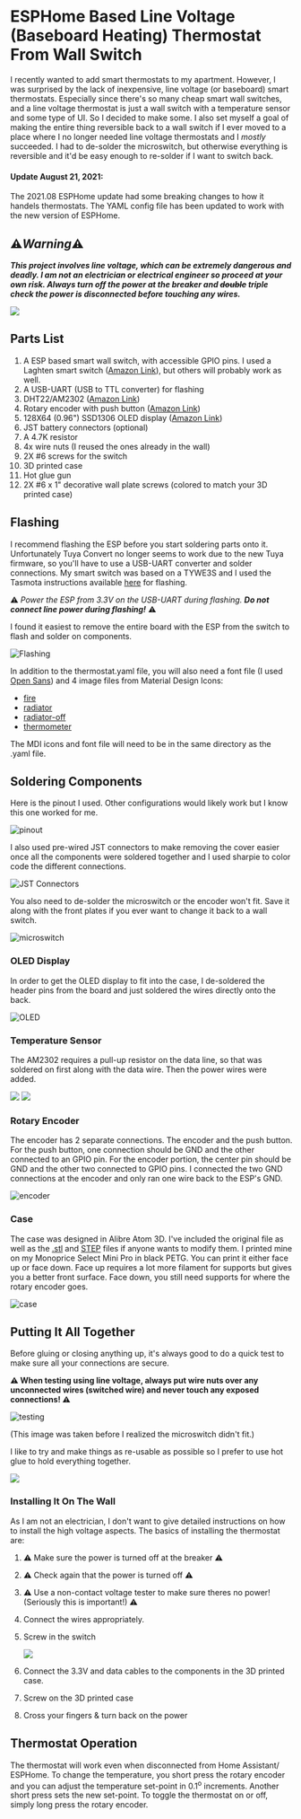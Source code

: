 # ESPHome Based Line Voltage (Baseboard Heating) Thermostat From Wall Switch
I recently wanted to add smart thermostats to my apartment.  However, I was surprised by the lack of inexpensive, line voltage (or baseboard) smart thermostats.  Especially since there's so many cheap smart wall switches, and a line voltage thermostat is just a wall switch with a temperature sensor and some type of UI.  So I decided to make some.  I also set myself a goal of making the entire thing reversible back to a wall switch if I ever moved to a place where I no longer needed line voltage thermostats and I *mostly* succeeded.  I had to de-solder the microswitch, but otherwise everything is reversible and it'd be easy enough to re-solder if I want to switch back.

#### Update August 21, 2021:
The 2021.08 ESPHome update had some breaking changes to how it handels thermostats.  The YAML config file has been updated to work with the new version of ESPHome.

## :warning:***Warning***:warning: 
***This project involves line voltage, which can be extremely dangerous and deadly.  I am not an electrician or electrical engineer so proceed at your own risk.  Always turn off the power at the breaker and ~~double~~ triple check the power is disconnected before touching any wires.***

![](/images/finished_thermostat.jpg)

## Parts List ##
1. A ESP based smart wall switch, with accessible GPIO pins.  I used a Laghten smart switch ([Amazon Link](https://www.amazon.com/gp/product/B07VMDS9RJ)), but others will probably work as well.
1. A USB-UART (USB to TTL converter) for flashing 
1. DHT22/AM2302 ([Amazon Link](https://www.amazon.com/gp/product/B01JGNL2LM))
1. Rotary encoder with push button ([Amazon Link](https://www.amazon.com/gp/product/B08728K3YB))
1. 128X64 (0.96") SSD1306 OLED display ([Amazon Link](https://www.amazon.com/PEMENOL-Display-0-96inch-Raspberry-Microcontroller/dp/B07F3KY8NF))
1. JST battery connectors (optional)
1. A 4.7K resistor
1. 4x wire nuts (I reused the ones already in the wall)
1. 2X #6 screws for the switch
1. 3D printed case
1. Hot glue gun
1. 2X #6 x 1" decorative wall plate screws (colored to match your 3D printed case)

## Flashing ##
I recommend flashing the ESP before you start soldering parts onto it.  Unfortunately Tuya Convert no longer seems to work due to the new Tuya firmware, so you'll have to use a USB-UART converter and solder connections.  My smart switch was based on a TYWE3S and I used the Tasmota instructions available [here](https://tasmota.github.io/docs/devices/TYWE3S/) for flashing.

:warning: *Power the ESP from 3.3V on the USB-UART during flashing.* ***Do not connect line power during flashing!*** :warning:

I found it easiest to remove the entire board with the ESP from the switch to flash and solder on components.

![Flashing](/images/flashing.jpg)

In addition to the thermostat.yaml file, you will also need a font file (I used  [Open Sans](https://fonts.google.com/specimen/Open+Sans#standard-styles)) and 4 image files from Material Design Icons:
* [fire](https://materialdesignicons.com/icon/fire)
* [radiator](https://materialdesignicons.com/icon/radiator)
* [radiator-off](https://materialdesignicons.com/icon/radiator-off)
* [thermometer](https://materialdesignicons.com/icon/thermometer)

The MDI icons and font file will need to be in the same directory as the .yaml file.

## Soldering Components
Here is the pinout I used.  Other configurations would likely work but I know this one worked for me.

![pinout](/images/thermostat_pinout.jpg)

I also used pre-wired JST connectors to make removing the cover easier once all the components were soldered together and I used sharpie to color code the different connections.

![JST Connectors](/images/jst-connectors.jpg)

You also need to de-solder the microswitch or the encoder won't fit.  Save it along with the front plates if you ever want to change it back to a wall switch.

![microswitch](/images/microswitch.jpg)

### OLED Display
In order to get the OLED display to fit into the case, I de-soldered the header pins from the board and just soldered the wires directly onto the back.

![OLED](/images/oled.jpg)

### Temperature Sensor
The AM2302 requires a pull-up resistor on the data line, so that was soldered on first along with the data wire.  Then the power wires were added.

![](/images/am2302-resistor.jpg)
![](/images/am2302-final.jpg)

### Rotary Encoder
The encoder has 2 separate connections.  The encoder and the push button.  For the push button, one connection should be GND and the other connected to an GPIO pin.  For the encoder portion, the center pin should be GND and the other two connected to GPIO pins.  I connected the two GND connections at the encoder and only ran one wire back to the ESP's GND.

![encoder](/images/encoder.jpg)

### Case
The case was designed in Alibre Atom 3D.  I've included the original file as well as the [.stl](/thermostat_cover.stl) and [STEP](/thermostat_cover.stp) files if anyone wants to modify them.  I printed mine on my Monoprice Select Mini Pro in black PETG.  You can print it either face up or face down.  Face up requires a lot more filament for supports but gives you a better front surface.  Face down, you still need supports for where the rotary encoder goes.

![case](/images/cad_front.jpg)

## Putting It All Together
Before gluing or closing anything up, it's always good to do a quick test to make sure all your connections are secure.

**:warning: When testing using line voltage, always put wire nuts over any unconnected wires (switched wire) and never touch any exposed connections! :warning:**

![testing](/images/testing.jpg)

(This image was taken before I realized the microswitch didn't fit.)

I like to try and make things as re-usable as possible so I prefer to use hot glue to hold everything together.  

![](/images/inside-case.jpg)

### Installing It On The Wall
As I am not an electrician, I don't want to give detailed instructions on how to install the high voltage aspects.  The basics of installing the thermostat are:
1. :warning: Make sure the power is turned off at the breaker :warning:
1. :warning: Check again that the power is turned off :warning:
1. :warning: Use a non-contact voltage tester to make sure theres no power! (Seriously this is important!) :warning:
1. Connect the wires appropriately.
1. Screw in the switch
	
	![](/images/thermostat_open.jpg)
1. Connect the 3.3V and data cables to the components in the 3D printed case.
1. Screw on the 3D printed case
1. Cross your fingers & turn back on the power

## Thermostat Operation
The thermostat will work even when disconnected from Home Assistant/ ESPHome.  To change the temperature, you short press the rotary encoder and you can adjust the temperature set-point in 0.1<sup>o</sup> increments.  Another short press sets the new set-point.  To toggle the thermostat on or off, simply long press the rotary encoder.

